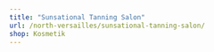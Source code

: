 ```yaml
---
title: "Sunsational Tanning Salon"
url: /north-versailles/sunsational-tanning-salon/
shop: Kosmetik
---
```

